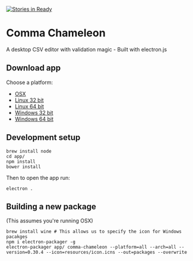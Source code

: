 [![Stories in Ready](https://badge.waffle.io/theodi/edward-csvhands.svg?label=ready&title=Ready)](http://waffle.io/theodi/edward-csvhands)

# Comma Chameleon

A desktop CSV editor with validation magic - Built with electron.js

## Download app

Choose a platform:

* [OSX](https://raw.githubusercontent.com/theodi/comma-chameleon/master/packages/comma-chameleon-darwin-x64.tar.gz)
* [Linux 32 bit](https://raw.githubusercontent.com/theodi/comma-chameleon/master/packages/comma-chameleon-linux-ia32.tar.gz)
* [Linux 64 bit](https://raw.githubusercontent.com/theodi/comma-chameleon/master/packages/comma-chameleon-linux-x64.tar.gz)
* [Windows 32 bit](https://raw.githubusercontent.com/theodi/comma-chameleon/master/packages/comma-chameleon-win32-ia32.tar.gz)
* [Windows 64 bit](https://raw.githubusercontent.com/theodi/comma-chameleon/master/packages/comma-chameleon-win32-x64.tar.gz)

## Development setup

```
brew install node
cd app/
npm install
bower install
```

Then to open the app run:

```
electron .
```

## Building a new package

(This assumes you're running OSX)

```
brew install wine # This allows us to specify the icon for Windows pacakges
npm i electron-packager -g
electron-packager app/ comma-chameleon --platform=all --arch=all --version=0.30.4 --icon=resources/icon.icns --out=packages --overwrite
```

